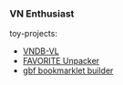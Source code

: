 ### VN Enthusiast

toy-projects:
- [VNDB-VL](https://vndb-vl-client.herokuapp.com/)
- [FAVORITE Unpacker](https://github.com/angelocarasig/FAVORITE-Unpacker)
- [gbf bookmarklet builder](https://github.com/angelocarasig/gbf-bookmarklet-builder)
